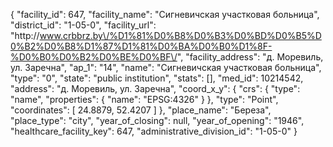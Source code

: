 {
    "facility_id": 647,
    "facility_name": "Сигневичская участковая больница",
    "district_id": "1-05-0",
    "facility_url": "http:\/\/www.crbbrz.by\/%D1%81%D0%B8%D0%B3%D0%BD%D0%B5%D0%B2%D0%B8%D1%87%D1%81%D0%BA%D0%B0%D1%8F-%D0%B0%D0%B2%D0%BE%D0%BF\/",
    "facility_address": "д. Моревиль, ул. Заречна",
    "ap_1": "14",
    "name": "Сигневичская участковая больница",
    "type": "0",
    "state": "public institution",
    "stats": [],
    "med_id": 10214542,
    "address": "д. Моревиль, ул. Заречна",
    "coord_x_y": {
        "crs": {
            "type": "name",
            "properties": {
                "name": "EPSG:4326"
            }
        },
        "type": "Point",
        "coordinates": [
            24.8879,
            52.4207
        ]
    },
    "place_name": "Береза",
    "place_type": "city",
    "year_of_closing": null,
    "year_of_opening": "1946",
    "healthcare_facility_key": 647,
    "administrative_division_id": "1-05-0"
}